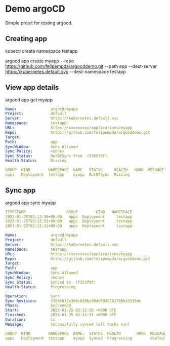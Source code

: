 # Demo argoCD

Simple projet for testing argocd.

## Creating app

kubectl create namespace testapp

argocd app create myapp --repo https://github.com/felipempda/argocddemo.git --path app --dest-server https://kubernetes.default.svc --dest-namespace testapp


## View app details

argocd app get myapp

```yaml
Name:               argocd/myapp
Project:            default
Server:             https://kubernetes.default.svc
Namespace:          testapp
URL:                https://xxxxxxxxx/applications/myapp
Repo:               https://github.com/felipempda/argocddemo.git
Target:
Path:               app
SyncWindow:         Sync Allowed
Sync Policy:        <none>
Sync Status:        OutOfSync from  (f355f0f)
Health Status:      Missing

GROUP  KIND        NAMESPACE  NAME   STATUS     HEALTH   HOOK  MESSAGE
apps   Deployment  testapp    myapp  OutOfSync  Missing
```

## Sync app

argocd app sync myapp

```yaml
TIMESTAMP                  GROUP        KIND   NAMESPACE                  NAME    STATUS    HEALTH        HOOK  MESSAGE
2023-01-25T02:12:30+00:00   apps  Deployment     testapp                 myapp  OutOfSync  Missing
2023-01-25T02:12:31+00:00   apps  Deployment     testapp                 myapp  OutOfSync  Missing              deployment.apps/myapp created
2023-01-25T02:12:31+00:00   apps  Deployment     testapp                 myapp    Synced  Progressing              deployment.apps/myapp created

Name:               argocd/myapp
Project:            default
Server:             https://kubernetes.default.svc
Namespace:          testapp
URL:                https://xxxxxxxxx/applications/myapp
Repo:               https://github.com/felipempda/argocddemo.git
Target:
Path:               app
SyncWindow:         Sync Allowed
Sync Policy:        <none>
Sync Status:        Synced to  (f355f0f)
Health Status:      Progressing

Operation:          Sync
Sync Revision:      f355f0f2e3d6c629be90dd6929281788b13136dc
Phase:              Succeeded
Start:              2023-01-25 02:12:30 +0000 UTC
Finished:           2023-01-25 02:12:31 +0000 UTC
Duration:           1s
Message:            successfully synced (all tasks run)

GROUP  KIND        NAMESPACE  NAME   STATUS  HEALTH       HOOK  MESSAGE
apps   Deployment  testapp    myapp  Synced  Progressing        deployment.apps/myapp created
```

